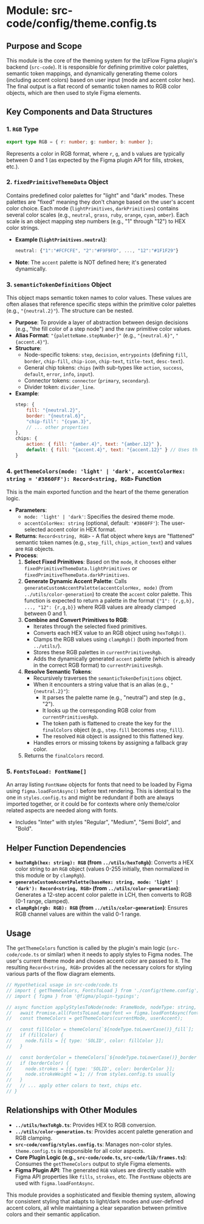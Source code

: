 # Module: src-code/config/theme.config.ts

## Purpose and Scope

This module is the core of the theming system for the IziFlow Figma plugin's backend (`src-code`). It is responsible for defining primitive color palettes, semantic token mappings, and dynamically generating theme colors (including accent colors) based on user input (mode and accent color hex). The final output is a flat record of semantic token names to RGB color objects, which are then used to style Figma elements.

## Key Components and Data Structures

### 1. `RGB` Type

```typescript
export type RGB = { r: number; g: number; b: number };
```
Represents a color in RGB format, where `r`, `g`, and `b` values are typically between 0 and 1 (as expected by the Figma plugin API for fills, strokes, etc.).

### 2. `fixedPrimitiveThemeData` Object

Contains predefined color palettes for "light" and "dark" modes. These palettes are "fixed" meaning they don't change based on the user's accent color choice. Each mode (`lightPrimitives`, `darkPrimitives`) contains several color scales (e.g., `neutral`, `grass`, `ruby`, `orange`, `cyan`, `amber`). Each scale is an object mapping step numbers (e.g., "1" through "12") to HEX color strings.

*   **Example (`lightPrimitives.neutral`)**:
    ```javascript
    neutral: {"1":"#FCFCFE", "2":"#F9F9FD", ..., "12":"#1F1F29"}
    ```
*   **Note**: The `accent` palette is NOT defined here; it's generated dynamically.

### 3. `semanticTokenDefinitions` Object

This object maps semantic token names to color values. These values are often aliases that reference specific steps within the primitive color palettes (e.g., `"{neutral.2}"`). The structure can be nested.

*   **Purpose**: To provide a layer of abstraction between design decisions (e.g., "the fill color of a step node") and the raw primitive color values.
*   **Alias Format**: `"{paletteName.stepNumber}"` (e.g., `"{neutral.6}"`, `"{accent.4}"`).
*   **Structure**:
    *   Node-specific tokens: `step`, `decision`, `entrypoints` (defining `fill`, `border`, `chip-fill`, `chip-icon`, `chip-text`, `title-text`, `desc-text`).
    *   General chip tokens: `chips` (with sub-types like `action`, `success`, `default`, `error`, `info`, `input`).
    *   Connector tokens: `connector` (`primary`, `secondary`).
    *   Divider token: `divider_line`.
*   **Example**:
    ```javascript
    step: {
        fill: "{neutral.2}",
        border: "{neutral.6}",
        "chip-fill": "{cyan.3}",
        // ... other properties
    },
    chips: {
        action: { fill: "{amber.4}", text: "{amber.12}" },
        default: { fill: "{accent.4}", text: "{accent.12}" } // Uses the dynamic accent
    }
    ```

### 4. `getThemeColors(mode: 'light' | 'dark', accentColorHex: string = '#3860FF'): Record<string, RGB>` Function

This is the main exported function and the heart of the theme generation logic.

*   **Parameters**:
    *   `mode: 'light' | 'dark'`: Specifies the desired theme mode.
    *   `accentColorHex: string` (optional, default: `'#3860FF'`): The user-selected accent color in HEX format.
*   **Returns**: `Record<string, RGB>` - A flat object where keys are "flattened" semantic token names (e.g., `step_fill`, `chips_action_text`) and values are `RGB` objects.
*   **Process**:
    1.  **Select Fixed Primitives**: Based on the `mode`, it chooses either `fixedPrimitiveThemeData.lightPrimitives` or `fixedPrimitiveThemeData.darkPrimitives`.
    2.  **Generate Dynamic Accent Palette**: Calls `generateCustomAccentPalette(accentColorHex, mode)` (from `../utils/color-generation`) to create the `accent` color palette. This function is expected to return a palette in the format `{"1": {r,g,b}, ..., "12": {r,g,b}}` where RGB values are already clamped between 0 and 1.
    3.  **Combine and Convert Primitives to RGB**:
        *   Iterates through the selected fixed primitives.
        *   Converts each HEX value to an RGB object using `hexToRgb()`.
        *   Clamps the RGB values using `clampRgb()` (both imported from `../utils/`).
        *   Stores these RGB palettes in `currentPrimitivesRgb`.
        *   Adds the dynamically generated `accent` palette (which is already in the correct RGB format) to `currentPrimitivesRgb`.
    4.  **Resolve Semantic Tokens**:
        *   Recursively traverses the `semanticTokenDefinitions` object.
        *   When it encounters a string value that is an alias (e.g., `"{neutral.2}"`):
            *   It parses the palette name (e.g., "neutral") and step (e.g., "2").
            *   It looks up the corresponding RGB color from `currentPrimitivesRgb`.
            *   The token path is flattened to create the key for the `finalColors` object (e.g., `step.fill` becomes `step_fill`).
            *   The resolved `RGB` object is assigned to this flattened key.
        *   Handles errors or missing tokens by assigning a fallback gray color.
    5.  Returns the `finalColors` record.

### 5. `FontsToLoad: FontName[]`

An array listing `FontName` objects for fonts that need to be loaded by Figma using `figma.loadFontAsync()` before text rendering. This is identical to the one in `styles.config.ts` and might be redundant if both are always imported together, or it could be for contexts where only theme/color related aspects are needed along with fonts.

*   Includes "Inter" with styles "Regular", "Medium", "Semi Bold", and "Bold".

## Helper Function Dependencies

*   **`hexToRgb(hex: string): RGB` (from `../utils/hexToRgb`)**: Converts a HEX color string to an `RGB` object (values 0-255 initially, then normalized in this module or by `clampRgb`).
*   **`generateCustomAccentPalette(baseHex: string, mode: 'light' | 'dark'): Record<string, RGB>` (from `../utils/color-generation`)**: Generates a 12-step accent color palette in LCH, then converts to RGB (0-1 range, clamped).
*   **`clampRgb(rgb: RGB): RGB` (from `../utils/color-generation`)**: Ensures RGB channel values are within the valid 0-1 range.

## Usage

The `getThemeColors` function is called by the plugin's main logic (`src-code/code.ts` or similar) when it needs to apply styles to Figma nodes. The user's current theme mode and chosen accent color are passed to it. The resulting `Record<string, RGB>` provides all the necessary colors for styling various parts of the flow diagram elements.

```typescript
// Hypothetical usage in src-code/code.ts
// import { getThemeColors, FontsToLoad } from './config/theme.config';
// import { figma } from '@figma/plugin-typings';

// async function applyStylesToNode(node: FrameNode, nodeType: string, userAccent: string, currentMode: 'light' | 'dark') {
//   await Promise.all(FontsToLoad.map(font => figma.loadFontAsync(font)));
//   const themeColors = getThemeColors(currentMode, userAccent);

//   const fillColor = themeColors[`${nodeType.toLowerCase()}_fill`];
//   if (fillColor) {
//     node.fills = [{ type: 'SOLID', color: fillColor }];
//   }

//   const borderColor = themeColors[`${nodeType.toLowerCase()}_border`];
//   if (borderColor) {
//     node.strokes = [{ type: 'SOLID', color: borderColor }];
//     node.strokeWeight = 1; // from styles.config.ts usually
//   }
//   // ... apply other colors to text, chips etc.
// }
```

## Relationships with Other Modules

*   **`../utils/hexToRgb.ts`**: Provides HEX to RGB conversion.
*   **`../utils/color-generation.ts`**: Provides accent palette generation and RGB clamping.
*   **`src-code/config/styles.config.ts`**: Manages non-color styles. `theme.config.ts` is responsible for all color aspects.
*   **Core Plugin Logic (e.g., `src-code/code.ts`, `src-code/lib/frames.ts`)**: Consumes the `getThemeColors` output to style Figma elements.
*   **Figma Plugin API**: The generated `RGB` values are directly usable with Figma API properties like `fills`, `strokes`, etc. The `FontName` objects are used with `figma.loadFontAsync`.

This module provides a sophisticated and flexible theming system, allowing for consistent styling that adapts to light/dark modes and user-defined accent colors, all while maintaining a clear separation between primitive colors and their semantic application.
